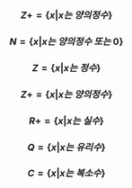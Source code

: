 ### $$Z+=\{x|x는 \ 양의정수 \}$$
### $$N=\{x|x는 \ 양의정수 \ 또는 \ 0 \}$$
### $$Z=\{x|x는 \ 정수 \}$$
### $$ Z+=\{x|x는 \ 양의정수 \} $$
### $$R+=\{x|x는 \ 실수 \}$$
### $$Q=\{x|x는 \ 유리수 \}$$
### $$C=\{x|x는 \ 복소수 \}$$

